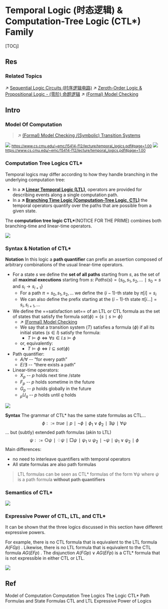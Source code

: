 # Temporal Logic (时态逻辑) & Computation-Tree Logic (CTL*) Family

[TOCj]



## Res
### Related Topics
↗ [Sequential Logic Circuits (时序逻辑电路)](../../../../../🔑%20CS%20Core/Hardware%20&%20EE%20Related%20Theories/⚡️%20Digital%20(Logic)%20Electronics%20Foundations/0x04%20Sequential%20Logic%20Circuits%20(时序逻辑电路)/Sequential%20Logic%20Circuits%20(时序逻辑电路).md)
↗ [Zeroth-Order Logic & Propositional Logic - (零阶) 命题逻辑](../../Classical%20Logic%20(Standard%20Logic)/Zeroth-Order%20Logic%20&%20Propositional%20Logic%20-%20(零阶)%20命题逻辑.md)
↗ [(Formal) Model Checking](../../../../../CyberSecurity/🏰%20Cybersecurity%20Basics%20&%20InfoSec/🍦%20Software%20Security/🪆%20Software%20Analysis%20&%20Binary%20Engineering/📌%20Software%20Analysis%20Basics/🙇‍♂️%20Formal%20Methods%20&%20Formal%20Verification%20(FV)/(Formal)%20Model%20Checking/(Formal)%20Model%20Checking.md)



## Intro
### Model Of Computation
> ↗ [(Formal) Model Checking /(Symbolic) Transition Systems](../../../../../CyberSecurity/🏰%20Cybersecurity%20Basics%20&%20InfoSec/🍦%20Software%20Security/🪆%20Software%20Analysis%20&%20Binary%20Engineering/📌%20Software%20Analysis%20Basics/🙇‍♂️%20Formal%20Methods%20&%20Formal%20Verification%20(FV)/(Formal)%20Model%20Checking/(Formal)%20Model%20Checking.md#(Symbolic)%20Transition%20Systems)

![](../../../../../../Assets/Pics/Screenshot%202025-09-23%20at%2018.33.15.png)
<small><a>https://www.cs.cmu.edu/~emc/15414-f12/lecture/temporal_logics.pdf#page=1.00</a></small>
![](../../../../../../Assets/Pics/Screenshot%202025-09-23%20at%2018.34.43.png)
<small><a>https://www.cs.cmu.edu/~emc/15414-f12/lecture/temporal_logics.pdf#page=1.00</a></small>


### Computation Tree Logics CTL*
Temporal logics may differ according to how they handle branching in the underlying computation tree:
- In a **↗ [Linear Temporal Logic (LTL)](Linear%20Temporal%20Logic%20(LTL).md)**, operators are provided for describing events along a single computation path. 
- In a **↗ [Branching Time Logic (Computation-Tree Logic, CTL)](Branching%20Time%20Logic%20(Computation-Tree%20Logic,%20CTL).md)** the temporal operators quantify over the paths that are possible from a given state.

The **computation tree logic CTL\***(NOTICE FOR THE PRIME) combines both branching-time and linear-time operators.

![](../../../../../../Assets/Pics/Screenshot%202025-10-13%20at%2022.14.33.png)


### Syntax & Notation of CTL*
**Notation**
In this logic a **path quantifier** can prefix an assertion composed of arbitrary combinations of the usual linear-time operators.
- For a state $s$ we define the **set of all paths** starting from $s$, as the set of all **maximal executions** starting from $s$: $Paths(s) = \{s_0, s_1, s_2, ... ∣ s_0=s \text{ and } s_i \to s_{i+1}\}$
	- For a path $\pi = s_0, s_1, s_2, …$ we define the $(i-1)$-th state by $\pi[i]=s_i$
	- We can also define the prefix starting at the $(i-1)$-th state $\pi[i...]=s_i, s_{i+1}, ...$
- We define the ==satisfaction set== of an LTL or CTL formula as the set of states that satisfy the formula $sat(\phi) = \{s ∣ s \models \phi\}$
	- ↗ [(Formal) Model Checking](../../../../../CyberSecurity/🏰%20Cybersecurity%20Basics%20&%20InfoSec/🍦%20Software%20Security/🪆%20Software%20Analysis%20&%20Binary%20Engineering/📌%20Software%20Analysis%20Basics/🙇‍♂️%20Formal%20Methods%20&%20Formal%20Verification%20(FV)/(Formal)%20Model%20Checking/(Formal)%20Model%20Checking.md)
	- We say that a transition system ($T$) satisfies a formula ($\phi$) if all its initial states ($s\in I$) satisfy the formula:
		- $T\models\phi \iff \forall s\in I. s \models\phi$
	- or, equivalently:
		- $T\models\phi \iff I\subseteq sat(\phi)$
- Path quantifier:
	- $A / \forall$ -- “for every path”
	- $E / \exists$ -- “there exists a path”
- Linear-time operators:
	- $X_p$ -- $p$ holds next time /state
	- $F_p$ -- $p$ holds sometime in the future
	- $G_p$ -- $p$ holds globally in the future
	- $_pU_q$ -- $p$ holds until $q$ holds

![](../../../../../../Assets/Pics/Screenshot%202025-10-14%20at%2001.24.00.png)


**Syntax**
The grammar of CTL* has the same state formulas as CTL… $$\phi ::= true ∣ p ∣ \neg\phi ∣ \phi_1\lor\phi_2 ∣ \exists\psi ∣ \forall\psi$$
… but (subtly) extended path formulas (akin to LTL) $$\psi ::= \bigcirc\psi ∣ \diamondsuit\psi ∣ \Box\psi ∣ \psi_1\cup\psi_2 ∣ \neg\psi ∣ \psi_1\lor\psi_2 ∣ \phi$$
Main differences:
- no need to interleave quantifiers with temporal operators
- All state formulas are also path formulas

> LTL formulas can be seen as CTL* formulas of the form $\forall\psi$ where $\psi$ is a path formula **without path quantifiers**


### Semantics of CTL*
![](../../../../../../Assets/Pics/Screenshot%202025-09-23%20at%2019.18.21.png)


### Expressive Power of CTL, LTL, and CTL*
It can be shown that the three logics discussed in this section have different expressive powers. 

For example, there is no CTL formula that is equivalent to the LTL formula $A(FG p)$ .
Likewise, there is no LTL formula that is equivalent to the CTL formula $AG(EF p)$ .
The disjunction $A(FGp)\lor AG(EFp)$ is a CTL* formula that is not expressible in either CTL or LTL.

![](../../../../../../Assets/Pics/Screenshot%202025-10-13%20at%2022.14.33.png)



## Ref
[15–414/614 Bug Catching: Automated Program Verification - Lecture 7: Computation Tree Logics | CMU]: https://www.cs.cmu.edu/~emc/15414-f12/lecture/temporal_logics.pdf#page=1.00
Model of Computation
Computation Tree Logics
The Logic CTL*
Path Formulas and State Formulas
CTL and LTL
Expressive Power of Logics
